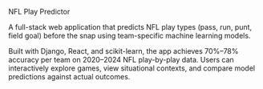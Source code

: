 NFL Play Predictor

A full-stack web application that predicts NFL play types (pass, run, punt, field goal) before the snap using team-specific machine learning models.

Built with Django, React, and scikit-learn, the app achieves 70%–78% accuracy per team on 2020–2024 NFL play-by-play data. Users can interactively explore games, view situational contexts, and compare model predictions against actual outcomes.
